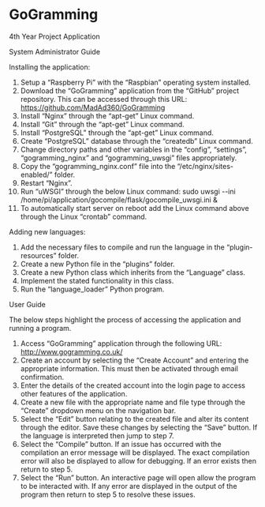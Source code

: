 GoGramming
==========

4th Year Project Application



System Administrator Guide

Installing the application:

1.	Setup a “Raspberry Pi” with the “Raspbian” operating system installed.
2.	Download the “GoGramming” application from the “GitHub” project repository. This can be accessed through this URL: https://github.com/MadAd360/GoGramming 
3.	Install “Nginx” through the “apt-get” Linux command.
4.	Install “Git” through the “apt-get” Linux command.
5.	Install “PostgreSQL” through the “apt-get” Linux command.
6.	Create “PostgreSQL” database through the “createdb” Linux command.
7.	Change directory paths and other variables in the “config”, “settings”, “gogramming_nginx” and “gogramming_uwsgi” files appropriately. 
8.	Copy the “gogramming_nginx.conf” file into the “/etc/nginx/sites-enabled/” folder.
9.	Restart “Nginx”.
10.	Run “uWSGI” through the below Linux command:
		sudo uwsgi --ini /home/pi/application/gocompile/flask/gocompile_uwsgi.ini & 
11.	To automatically start server on reboot add the Linux command above through the Linux “crontab” command.

Adding new languages:
1.	Add the necessary files to compile and run the language in the “plugin-resources” folder.
2.	Create a new Python file in the “plugins” folder.
3.	Create a new Python class which inherits from the “Language” class.
4.	Implement the stated functionality in this class.
5.	Run the “language_loader” Python program.



User Guide

The below steps highlight the process of accessing the application and running a program.
1.	Access “GoGramming” application through the following URL: http://www.gogramming.co.uk/ 
2.	Create an account by selecting the “Create Account” and entering the appropriate information. This must then be activated through email confirmation.
3.	Enter the details of the created account into the login page to access other features of the application.  
4.	Create a new file with the appropriate name and file type through the “Create” dropdown menu on the navigation bar.
5.	Select the “Edit” button relating to the created file and alter its content through the editor. Save these changes by selecting the “Save” button. If the language is interpreted then jump to step 7.
6.	Select the “Compile” button. If an issue has occurred with the compilation an error message will be displayed. The exact compilation error will also be displayed to allow for debugging. If an error exists then return to step 5.
7.	Select the “Run” button. An interactive page will open allow the program to be interacted with. If any error are displayed in the output of the program then return to step 5 to resolve these issues.


